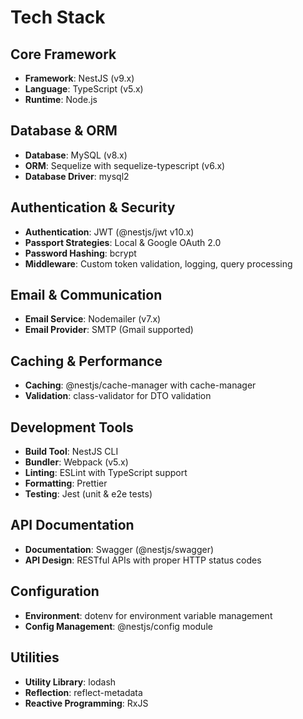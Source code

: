 # Tech Stack

## Core Framework
- **Framework**: NestJS (v9.x)
- **Language**: TypeScript (v5.x)
- **Runtime**: Node.js

## Database & ORM
- **Database**: MySQL (v8.x)
- **ORM**: Sequelize with sequelize-typescript (v6.x)
- **Database Driver**: mysql2

## Authentication & Security
- **Authentication**: JWT (@nestjs/jwt v10.x)
- **Passport Strategies**: Local & Google OAuth 2.0
- **Password Hashing**: bcrypt
- **Middleware**: Custom token validation, logging, query processing

## Email & Communication
- **Email Service**: Nodemailer (v7.x)
- **Email Provider**: SMTP (Gmail supported)

## Caching & Performance
- **Caching**: @nestjs/cache-manager with cache-manager
- **Validation**: class-validator for DTO validation

## Development Tools
- **Build Tool**: NestJS CLI
- **Bundler**: Webpack (v5.x)
- **Linting**: ESLint with TypeScript support
- **Formatting**: Prettier
- **Testing**: Jest (unit & e2e tests)

## API Documentation
- **Documentation**: Swagger (@nestjs/swagger)
- **API Design**: RESTful APIs with proper HTTP status codes

## Configuration
- **Environment**: dotenv for environment variable management
- **Config Management**: @nestjs/config module

## Utilities
- **Utility Library**: lodash
- **Reflection**: reflect-metadata
- **Reactive Programming**: RxJS
